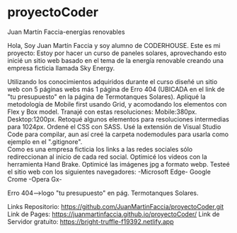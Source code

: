 # proyectoCoder
 Juan Martín Faccia-energías renovables

  Hola, Soy Juan Martín Faccia y soy alumno de CODERHOUSE.
  Este es mi proyecto:
Estoy por hacer un curso de paneles solares, aprovechando esto inicié un sitio web
basado en el tema de la energía renovable creando una empresa ficticia 
llamada Sky Energy.

  Utilizando los conocimientos adquiridos durante el curso 
diseñé un sitio web con 5 páginas webs más 1 página de Erro 404 (UBICADA en el link de
"tu presupuesto" en la página de Termotanques Solares).
Apliqué la metodología de Mobile first usando Grid, y acomodando los elementos con
Flex y Box model.
  Tranajé con estas resoluciones: 
    Mobile:380px.
    Desktop:1200px.
    Retoqué algunos elementos para resoluciones intermedias para 1024px.
  Ordené el CSS con SASS.
  Usé la extensión de Visual Studio Code para compilar, aun así creé la carpeta nodemodules
para usarla como ejemplo en el ".gitignore".  
  Como es una empresa ficticia los links a las redes sociales sólo redireccionan al inicio
de cada red social.
  Optimicé los videos con la herramienta Hand Brake.
  Optimicé las imágenes jpg a formato webp.
  Testeé el sitio web con los siguientes navegadores:
   -Microsoft Edge- Google Crome -Opera Gx-

Erro 404-->logo "tu presupuesto" en pág. Termotanques Solares. 

Links Repositorio: https://github.com/JuanMartinFaccia/proyectoCoder.git
Link de Pages:  https://juanmartinfaccia.github.io/proyectoCoder/
Link de Servidor gratuito: https://bright-truffle-f19392.netlify.app

